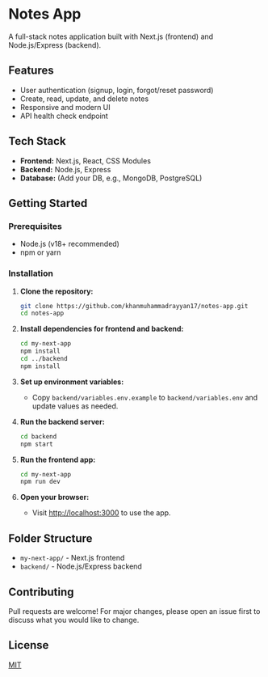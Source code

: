 # Notes App

A full-stack notes application built with Next.js (frontend) and Node.js/Express (backend).

## Features
- User authentication (signup, login, forgot/reset password)
- Create, read, update, and delete notes
- Responsive and modern UI
- API health check endpoint

## Tech Stack
- **Frontend:** Next.js, React, CSS Modules
- **Backend:** Node.js, Express
- **Database:** (Add your DB, e.g., MongoDB, PostgreSQL)

## Getting Started

### Prerequisites
- Node.js (v18+ recommended)
- npm or yarn

### Installation

1. **Clone the repository:**
   ```sh
   git clone https://github.com/khanmuhammadrayyan17/notes-app.git
   cd notes-app
   ```

2. **Install dependencies for frontend and backend:**
   ```sh
   cd my-next-app
   npm install
   cd ../backend
   npm install
   ```

3. **Set up environment variables:**
   - Copy `backend/variables.env.example` to `backend/variables.env` and update values as needed.

4. **Run the backend server:**
   ```sh
   cd backend
   npm start
   ```

5. **Run the frontend app:**
   ```sh
   cd my-next-app
   npm run dev
   ```

6. **Open your browser:**
   - Visit [http://localhost:3000](http://localhost:3000) to use the app.

## Folder Structure
- `my-next-app/` - Next.js frontend
- `backend/` - Node.js/Express backend

## Contributing
Pull requests are welcome! For major changes, please open an issue first to discuss what you would like to change.

## License
[MIT](LICENSE)
